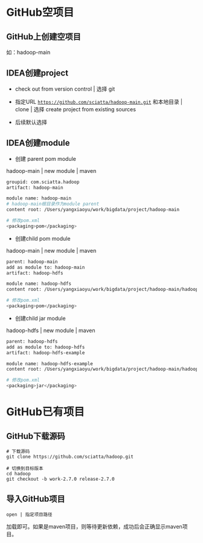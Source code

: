 # GitHub空项目

## GitHub上创建空项目

如：hadoop-main



## IDEA创建project

- check out from version control | 选择 git

- 指定URL [`https://github.com/sciatta/hadoop-main.git`](https://github.com/sciatta/hadoop-main.git) 和本地目录 | clone | 选择 create project from existing sources

- 后续默认选择




## IDEA创建module

- 创建 parent pom module

hadoop-main | new module | maven

```bash
groupid: com.sciatta.hadoop
artifact: hadoop-main

module name: hadoop-main
# hadoop-main根目录作为module parent
content root: /Users/yangxiaoyu/work/bigdata/project/hadoop-main

# 修改pom.xml
<packaging>pom</packaging>
```



- 创建child pom module

hadoop-main | new module | maven

```bash
parent: hadoop-main
add as module to: hadoop-main
artifact: hadoop-hdfs

module name: hadoop-hdfs
content root: /Users/yangxiaoyu/work/bigdata/project/hadoop-main/hadoop-hdfs

# 修改pom.xml
<packaging>pom</packaging>
```



- 创建child jar module

hadoop-hdfs | new module | maven

```bash
parent: hadoop-hdfs
add as module to: hadoop-hdfs
artifact: hadoop-hdfs-example

module name: hadoop-hdfs-example
content root: /Users/yangxiaoyu/work/bigdata/project/hadoop-main/hadoop-hdfs/hadoop-hdfs-example

# 修改pom.xml
<packaging>jar</packaging>
```



# GitHub已有项目

## GitHub下载源码

```shell
# 下载源码
git clone https://github.com/sciatta/hadoop.git

# 切换到目标版本
cd hadoop
git checkout -b work-2.7.0 release-2.7.0
```



## 导入GitHub项目

`open | 指定项目路径`

加载即可。如果是maven项目，则等待更新依赖，成功后会正确显示maven项目。